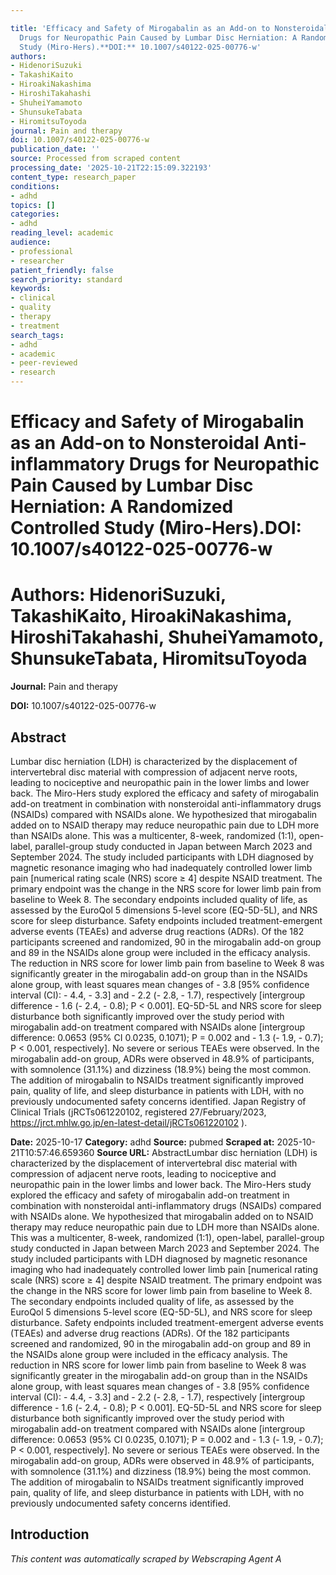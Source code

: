 ```yaml
---

title: 'Efficacy and Safety of Mirogabalin as an Add-on to Nonsteroidal Anti-inflammatory
  Drugs for Neuropathic Pain Caused by Lumbar Disc Herniation: A Randomized Controlled
  Study (Miro-Hers).**DOI:** 10.1007/s40122-025-00776-w'
authors:
- HidenoriSuzuki
- TakashiKaito
- HiroakiNakashima
- HiroshiTakahashi
- ShuheiYamamoto
- ShunsukeTabata
- HiromitsuToyoda
journal: Pain and therapy
doi: 10.1007/s40122-025-00776-w
publication_date: ''
source: Processed from scraped content
processing_date: '2025-10-21T22:15:09.322193'
content_type: research_paper
conditions:
- adhd
topics: []
categories:
- adhd
reading_level: academic
audience:
- professional
- researcher
patient_friendly: false
search_priority: standard
keywords:
- clinical
- quality
- therapy
- treatment
search_tags:
- adhd
- academic
- peer-reviewed
- research
---
```




# Efficacy and Safety of Mirogabalin as an Add-on to Nonsteroidal Anti-inflammatory Drugs for Neuropathic Pain Caused by Lumbar Disc Herniation: A Randomized Controlled Study (Miro-Hers).**DOI:** 10.1007/s40122-025-00776-w

# **Authors:** HidenoriSuzuki, TakashiKaito, HiroakiNakashima, HiroshiTakahashi, ShuheiYamamoto, ShunsukeTabata, HiromitsuToyoda

**Journal:** Pain and therapy

**DOI:** 10.1007/s40122-025-00776-w

## Abstract

Lumbar disc herniation (LDH) is characterized by the displacement of intervertebral disc material with compression of adjacent nerve roots, leading to nociceptive and neuropathic pain in the lower limbs and lower back. The Miro-Hers study explored the efficacy and safety of mirogabalin add-on treatment in combination with nonsteroidal anti-inflammatory drugs (NSAIDs) compared with NSAIDs alone. We hypothesized that mirogabalin added on to NSAID therapy may reduce neuropathic pain due to LDH more than NSAIDs alone.
This was a multicenter, 8-week, randomized (1:1), open-label, parallel-group study conducted in Japan between March 2023 and September 2024. The study included participants with LDH diagnosed by magnetic resonance imaging who had inadequately controlled lower limb pain [numerical rating scale (NRS) score ≥ 4] despite NSAID treatment. The primary endpoint was the change in the NRS score for lower limb pain from baseline to Week 8. The secondary endpoints included quality of life, as assessed by the EuroQol 5 dimensions 5-level score (EQ-5D-5L), and NRS score for sleep disturbance. Safety endpoints included treatment-emergent adverse events (TEAEs) and adverse drug reactions (ADRs).
Of the 182 participants screened and randomized, 90 in the mirogabalin add-on group and 89 in the NSAIDs alone group were included in the efficacy analysis. The reduction in NRS score for lower limb pain from baseline to Week 8 was significantly greater in the mirogabalin add-on group than in the NSAIDs alone group, with least squares mean changes of - 3.8 [95% confidence interval (CI): - 4.4, - 3.3] and - 2.2 (- 2.8, - 1.7), respectively [intergroup difference - 1.6 (- 2.4, - 0.8); P < 0.001]. EQ-5D-5L and NRS score for sleep disturbance both significantly improved over the study period with mirogabalin add-on treatment compared with NSAIDs alone [intergroup difference: 0.0653 (95% CI 0.0235, 0.1071); P = 0.002 and - 1.3 (- 1.9, - 0.7); P < 0.001, respectively]. No severe or serious TEAEs were observed. In the mirogabalin add-on group, ADRs were observed in 48.9% of participants, with somnolence (31.1%) and dizziness (18.9%) being the most common.
The addition of mirogabalin to NSAIDs treatment significantly improved pain, quality of life, and sleep disturbance in patients with LDH, with no previously undocumented safety concerns identified.
Japan Registry of Clinical Trials (jRCTs061220102, registered 27/February/2023, https://jrct.mhlw.go.jp/en-latest-detail/jRCTs061220102 ).

**Date:** 2025-10-17
**Category:** adhd
**Source:** pubmed
**Scraped at:** 2025-10-21T10:57:46.659360
**Source URL:**  AbstractLumbar disc herniation (LDH) is characterized by the displacement of intervertebral disc material with compression of adjacent nerve roots, leading to nociceptive and neuropathic pain in the lower limbs and lower back. The Miro-Hers study explored the efficacy and safety of mirogabalin add-on treatment in combination with nonsteroidal anti-inflammatory drugs (NSAIDs) compared with NSAIDs alone. We hypothesized that mirogabalin added on to NSAID therapy may reduce neuropathic pain due to LDH more than NSAIDs alone.
This was a multicenter, 8-week, randomized (1:1), open-label, parallel-group study conducted in Japan between March 2023 and September 2024. The study included participants with LDH diagnosed by magnetic resonance imaging who had inadequately controlled lower limb pain [numerical rating scale (NRS) score ≥ 4] despite NSAID treatment. The primary endpoint was the change in the NRS score for lower limb pain from baseline to Week 8. The secondary endpoints included quality of life, as assessed by the EuroQol 5 dimensions 5-level score (EQ-5D-5L), and NRS score for sleep disturbance. Safety endpoints included treatment-emergent adverse events (TEAEs) and adverse drug reactions (ADRs).
Of the 182 participants screened and randomized, 90 in the mirogabalin add-on group and 89 in the NSAIDs alone group were included in the efficacy analysis. The reduction in NRS score for lower limb pain from baseline to Week 8 was significantly greater in the mirogabalin add-on group than in the NSAIDs alone group, with least squares mean changes of - 3.8 [95% confidence interval (CI): - 4.4, - 3.3] and - 2.2 (- 2.8, - 1.7), respectively [intergroup difference - 1.6 (- 2.4, - 0.8); P < 0.001]. EQ-5D-5L and NRS score for sleep disturbance both significantly improved over the study period with mirogabalin add-on treatment compared with NSAIDs alone [intergroup difference: 0.0653 (95% CI 0.0235, 0.1071); P = 0.002 and - 1.3 (- 1.9, - 0.7); P < 0.001, respectively]. No severe or serious TEAEs were observed. In the mirogabalin add-on group, ADRs were observed in 48.9% of participants, with somnolence (31.1%) and dizziness (18.9%) being the most common.
The addition of mirogabalin to NSAIDs treatment significantly improved pain, quality of life, and sleep disturbance in patients with LDH, with no previously undocumented safety concerns identified.
## Introduction
*This content was automatically scraped by Webscraping Agent A*